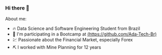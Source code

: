 ### Hi there 👋

<!--
**educarvallho/educarvallho** is a ✨ _special_ ✨ repository because its `README.md` (this file) appears on your GitHub profile.

Here are some ideas to get you started:

- 🔭 I’m currently working on ...
- 🌱 I’m currently learning ...
- 👯 I’m looking to collaborate on ...
- 🤔 I’m looking for help with ...
- 💬 Ask me about ...
- 📫 How to reach me: ...
- 😄 Pronouns: ...
- ⚡ Fun fact: ...
-->

About me:
- 🔥 Data Science and Software Engineering Student from Brazil
- 🌱 I'm participating in a Bootcamp at [(https://github.com/Ada-Tech-Br)](https://github.com/Ada-Tech-Br)
- 💹 Passionate about the Financial Market, especially Forex
- ⛏️ I worked with Mine Planning for 12 years

